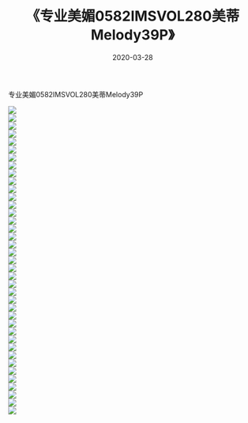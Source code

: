 ﻿---
layout: post
title:  《专业美媚0582IMSVOL280美蒂Melody39P》
date:   2020-03-28
img: http://img.660000.xyz/Sharelink/性感/2020/专业美媚0582IMSVOL280美蒂Melody39P/000.jpg
categories: [美女, 清纯, 唯美]
---

专业美媚0582IMSVOL280美蒂Melody39P

  ![](http://img.660000.xyz/Sharelink/性感/2020/专业美媚0582IMSVOL280美蒂Melody39P/001.jpg) <br> ![](http://img.660000.xyz/Sharelink/性感/2020/专业美媚0582IMSVOL280美蒂Melody39P/002.jpg) <br> ![](http://img.660000.xyz/Sharelink/性感/2020/专业美媚0582IMSVOL280美蒂Melody39P/003.jpg) <br> ![](http://img.660000.xyz/Sharelink/性感/2020/专业美媚0582IMSVOL280美蒂Melody39P/004.jpg) <br> ![](http://img.660000.xyz/Sharelink/性感/2020/专业美媚0582IMSVOL280美蒂Melody39P/005.jpg) <br> ![](http://img.660000.xyz/Sharelink/性感/2020/专业美媚0582IMSVOL280美蒂Melody39P/006.jpg) <br> ![](http://img.660000.xyz/Sharelink/性感/2020/专业美媚0582IMSVOL280美蒂Melody39P/007.jpg) <br> ![](http://img.660000.xyz/Sharelink/性感/2020/专业美媚0582IMSVOL280美蒂Melody39P/008.jpg) <br> ![](http://img.660000.xyz/Sharelink/性感/2020/专业美媚0582IMSVOL280美蒂Melody39P/009.jpg) <br> ![](http://img.660000.xyz/Sharelink/性感/2020/专业美媚0582IMSVOL280美蒂Melody39P/010.jpg) <br> ![](http://img.660000.xyz/Sharelink/性感/2020/专业美媚0582IMSVOL280美蒂Melody39P/011.jpg) <br> ![](http://img.660000.xyz/Sharelink/性感/2020/专业美媚0582IMSVOL280美蒂Melody39P/012.jpg) <br> ![](http://img.660000.xyz/Sharelink/性感/2020/专业美媚0582IMSVOL280美蒂Melody39P/013.jpg) <br> ![](http://img.660000.xyz/Sharelink/性感/2020/专业美媚0582IMSVOL280美蒂Melody39P/014.jpg) <br> ![](http://img.660000.xyz/Sharelink/性感/2020/专业美媚0582IMSVOL280美蒂Melody39P/015.jpg) <br> ![](http://img.660000.xyz/Sharelink/性感/2020/专业美媚0582IMSVOL280美蒂Melody39P/016.jpg) <br> ![](http://img.660000.xyz/Sharelink/性感/2020/专业美媚0582IMSVOL280美蒂Melody39P/017.jpg) <br> ![](http://img.660000.xyz/Sharelink/性感/2020/专业美媚0582IMSVOL280美蒂Melody39P/018.jpg) <br> ![](http://img.660000.xyz/Sharelink/性感/2020/专业美媚0582IMSVOL280美蒂Melody39P/019.jpg) <br> ![](http://img.660000.xyz/Sharelink/性感/2020/专业美媚0582IMSVOL280美蒂Melody39P/020.jpg) <br> ![](http://img.660000.xyz/Sharelink/性感/2020/专业美媚0582IMSVOL280美蒂Melody39P/021.jpg) <br> ![](http://img.660000.xyz/Sharelink/性感/2020/专业美媚0582IMSVOL280美蒂Melody39P/022.jpg) <br> ![](http://img.660000.xyz/Sharelink/性感/2020/专业美媚0582IMSVOL280美蒂Melody39P/023.jpg) <br> ![](http://img.660000.xyz/Sharelink/性感/2020/专业美媚0582IMSVOL280美蒂Melody39P/024.jpg) <br> ![](http://img.660000.xyz/Sharelink/性感/2020/专业美媚0582IMSVOL280美蒂Melody39P/025.jpg) <br> ![](http://img.660000.xyz/Sharelink/性感/2020/专业美媚0582IMSVOL280美蒂Melody39P/026.jpg) <br> ![](http://img.660000.xyz/Sharelink/性感/2020/专业美媚0582IMSVOL280美蒂Melody39P/027.jpg) <br> ![](http://img.660000.xyz/Sharelink/性感/2020/专业美媚0582IMSVOL280美蒂Melody39P/028.jpg) <br> ![](http://img.660000.xyz/Sharelink/性感/2020/专业美媚0582IMSVOL280美蒂Melody39P/029.jpg) <br> ![](http://img.660000.xyz/Sharelink/性感/2020/专业美媚0582IMSVOL280美蒂Melody39P/030.jpg) <br> ![](http://img.660000.xyz/Sharelink/性感/2020/专业美媚0582IMSVOL280美蒂Melody39P/031.jpg) <br> ![](http://img.660000.xyz/Sharelink/性感/2020/专业美媚0582IMSVOL280美蒂Melody39P/032.jpg) <br> ![](http://img.660000.xyz/Sharelink/性感/2020/专业美媚0582IMSVOL280美蒂Melody39P/033.jpg) <br> ![](http://img.660000.xyz/Sharelink/性感/2020/专业美媚0582IMSVOL280美蒂Melody39P/034.jpg) <br> ![](http://img.660000.xyz/Sharelink/性感/2020/专业美媚0582IMSVOL280美蒂Melody39P/035.jpg) <br> ![](http://img.660000.xyz/Sharelink/性感/2020/专业美媚0582IMSVOL280美蒂Melody39P/036.jpg) <br> ![](http://img.660000.xyz/Sharelink/性感/2020/专业美媚0582IMSVOL280美蒂Melody39P/037.jpg) <br> ![](http://img.660000.xyz/Sharelink/性感/2020/专业美媚0582IMSVOL280美蒂Melody39P/038.jpg) <br> ![](http://img.660000.xyz/Sharelink/性感/2020/专业美媚0582IMSVOL280美蒂Melody39P/039.jpg) <br>